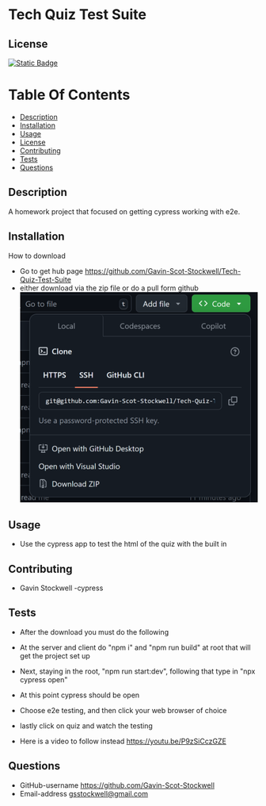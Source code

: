 
# Tech Quiz Test Suite


## License
[![Static Badge](https://img.shields.io/badge/License-Mit_License-name?style=flat&logo=%23512BD4&logoColor=%2300bfff&labelColor=%23add8e6&color=%2300bfff)](https://mit-license.org/)


# Table Of Contents
* [Description](#description)
* [Installation](#installation)
* [Usage](#usage)
* [License](#license)
* [Contributing](#contributing)
* [Tests](#tests)
* [Questions](#questions)


## Description
A homework project that focused on getting cypress working with e2e.

## Installation
How to download
* Go to get hub page https://github.com/Gavin-Scot-Stockwell/Tech-Quiz-Test-Suite
* either download via the zip file or do a pull form github
 ![how to download](img/download.PNG)



## Usage
* Use the cypress app to test the html of the quiz with the built in 

## Contributing
* Gavin Stockwell -cypress


## Tests
* After the download you must do the following
* At the server and client do "npm i" and "npm run build" at root that will get the project set up
* Next, staying in the root, "npm run start:dev", following that type in "npx cypress open"
* At this point cypress should be open
* Choose e2e testing, and then click your web browser of choice
* lastly click on quiz and watch the testing

* Here is a video to follow instead https://youtu.be/P9zSiCczGZE

## Questions
* GitHub-username https://github.com/Gavin-Scot-Stockwell
* Email-address gsstockwell@gmail.com

